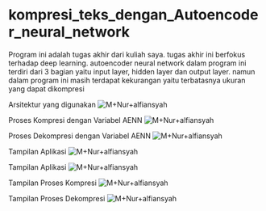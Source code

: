 # kompresi_teks_dengan_Autoencoder_neural_network
Program ini adalah tugas akhir dari kuliah saya. tugas akhir ini berfokus terhadap deep learning. autoencoder neural network dalam program ini terdiri dari 3 bagian yaitu input layer, hidden layer dan output layer. namun dalam program ini masih terdapat kekurangan yaitu terbatasnya ukuran yang dapat dikompresi



Arsitektur yang digunakan
![M+Nur+alfiansyah](https://mnuralfiansyah.github.io/img/tugas_akhir/arsitekturAENN_m+nur+alfiansyah.JPG)

Proses Kompresi dengan Variabel AENN
![M+Nur+alfiansyah](https://mnuralfiansyah.github.io/img/tugas_akhir/kompresi_dengan_variabel_AENN_m+nur+alfiansyah.JPG)

Proses Dekompresi dengan Variabel AENN
![M+Nur+alfiansyah](https://mnuralfiansyah.github.io/img/tugas_akhir/dekompresi_dengan_variabel_AENN_m+nur+alfiansyah.JPG)

Tampilan Aplikasi
![M+Nur+alfiansyah](https://mnuralfiansyah.github.io/img/tugas_akhir/dekompresi_dengan_variabel_AENN_m+nur+alfiansyah.JPG)

Tampilan Aplikasi
![M+Nur+alfiansyah](https://mnuralfiansyah.github.io/img/tugas_akhir/dekompresi_dengan_variabel_AENN_m+nur+alfiansyah.JPG)


Tampilan Proses Kompresi
![M+Nur+alfiansyah](https://mnuralfiansyah.github.io/img/tugas_akhir/hasil_kompresi_m+nur+alfiansyah.JPG)


Tampilan Proses Dekompresi
![M+Nur+alfiansyah](https://mnuralfiansyah.github.io/img/tugas_akhir/hasil_dekompresi_m+nur+alfiansyah.JPG)
